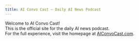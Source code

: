 ```yaml
---
title: AI Convo Cast – Daily AI News Podcast
---
```


Welcome to AI Convo Cast!  
This is the official site for the daily AI news podcast.  
For the full experience, visit the homepage at [AIConvoCast.com](https://aiconvocast.com).

